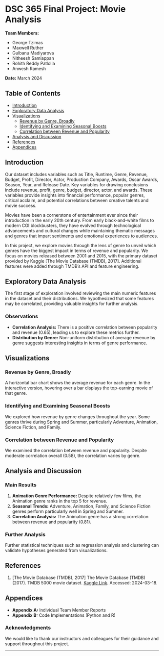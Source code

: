 # DSC 365 Final Project: Movie Analysis
**Team Members:**  
- George Tzimas  
- Maxwell Ruther  
- Gulbanu Madiyarova  
- Nitheesh Samiappan  
- Rohith Reddy Patlolla  
- Anwesh Ramesh  

**Date:** March 2024  

## Table of Contents
- [Introduction](#introduction)
- [Exploratory Data Analysis](#exploratory-data-analysis)
- [Visualizations](#visualizations)
  - [Revenue by Genre, Broadly](#revenue-by-genre-broadly)
  - [Identifying and Examining Seasonal Boosts](#identifying-and-examining-seasonal-boosts)
  - [Correlation between Revenue and Popularity](#correlation-between-revenue-and-popularity)
- [Analysis and Discussion](#analysis-and-discussion)
- [References](#references)
- [Appendices](#appendices)

## Introduction
Our dataset includes variables such as Title, Runtime, Genre, Revenue, Budget, Profit, Director, Actor, Production Company, Awards, Oscar Awards, Season, Year, and Release Date. Key variables for drawing conclusions include revenue, profit, genre, budget, director, actor, and awards. These variables provide insights into financial performance, popular genres, critical acclaim, and potential correlations between creative talents and movie success.

Movies have been a cornerstone of entertainment ever since their introduction in the early 20th century. From early black-and-white films to modern CGI blockbusters, they have evolved through technological advancements and cultural changes while maintaining thematic messages and genres that impart sentiments and emotional experiences to audiences.

In this project, we explore movies through the lens of genre to unveil which genres have the biggest impact in terms of revenue and popularity. We focus on movies released between 2001 and 2015, with the primary dataset provided by Kaggle [The Movie Database (TMDB), 2017]. Additional features were added through TMDB’s API and feature engineering.

## Exploratory Data Analysis
The first stage of exploration involved reviewing the main numeric features in the dataset and their distributions. We hypothesized that some features may be correlated, providing valuable insights for further analysis.


### Observations
- **Correlation Analysis:** There is a positive correlation between popularity and revenue (0.65), leading us to explore these metrics further.
- **Distribution by Genre:** Non-uniform distribution of average revenue by genre suggests interesting insights in terms of genre performance.

## Visualizations

### Revenue by Genre, Broadly
A horizontal bar chart shows the average revenue for each genre. In the interactive version, hovering over a bar displays the top-earning movie of that genre.

### Identifying and Examining Seasonal Boosts
We explored how revenue by genre changes throughout the year. Some genres thrive during Spring and Summer, particularly Adventure, Animation, Science Fiction, and Family.

### Correlation between Revenue and Popularity
We examined the correlation between revenue and popularity. Despite moderate correlation overall (0.58), the correlation varies by genre.

## Analysis and Discussion
### Main Results
1. **Animation Genre Performance:** Despite relatively few films, the Animation genre ranks in the top 5 for revenue.
2. **Seasonal Trends:** Adventure, Animation, Family, and Science Fiction genres perform particularly well in Spring and Summer.
3. **Correlation Analysis:** The Animation genre has a strong correlation between revenue and popularity (0.81).

### Further Analysis
Further statistical techniques such as regression analysis and clustering can validate hypotheses generated from visualizations.

## References
1. [The Movie Database (TMDB), 2017] The Movie Database (TMDB) (2017). TMDB 5000 movie dataset. [Kaggle Link](https://www.kaggle.com/datasets/tmdb/tmdb-movie-metadata). Accessed: 2024-03-18.

## Appendices
- **Appendix A:** Individual Team Member Reports
- **Appendix B:** Code Implementations (Python and R)

### Acknowledgments
We would like to thank our instructors and colleagues for their guidance and support throughout this project.

---
